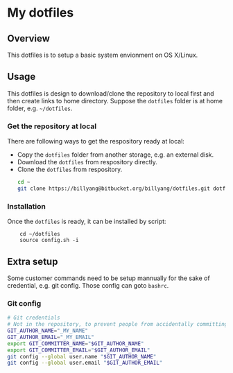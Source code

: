 # My dotfiles

## Overview
This dotfiles is to setup a basic system envionment on OS X/Linux.

## Usage
This dotfiles is design to download/clone the repository to local first and then create links to home directory.
Suppose the `dotfiles` folder is at home folder, e.g. `~/dotfiles`.

### Get the repository at local

There are following ways to get the respository ready at local:

* Copy the `dotfiles` folder from another storage, e.g. an external disk.
* Download the `dotfiles` from respository directly.
* Clone the `dotfiles` from respository. 
    ```bash
    cd ~
    git clone https://billyang@bitbucket.org/billyang/dotfiles.git dotfiles
    ```

### Installation
Once the `dotfiles` is ready, it can be installed by script:
```
    cd ~/dotfiles
    source config.sh -i
```

## Extra setup
Some customer commands need to be setup mannually for the sake of credential, e.g. git config.
Those config can goto `bashrc`.

### Git config
```bash
# Git credentials
# Not in the repository, to prevent people from accidentally committing under my name
GIT_AUTHOR_NAME="_MY_NAME"
GIT_AUTHOR_EMAIL="_MY_EMAIL"
export GIT_COMMITTER_NAME="$GIT_AUTHOR_NAME"
export GIT_COMMITTER_EMAIL="$GIT_AUTHOR_EMAIL"
git config --global user.name "$GIT_AUTHOR_NAME"
git config --global user.email "$GIT_AUTHOR_EMAIL"
```